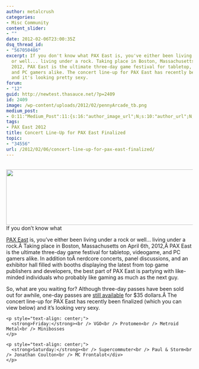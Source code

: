 ```yaml
---
author: metalcrush
categories:
- Misc Community
content_slider:
- ""
date: 2012-02-06T23:00:35Z
dsq_thread_id:
- "567050486"
excerpt: If you don't know what PAX East is, you've either been living under a rock
  or well... living under a rock. Taking place in Boston, Massachusetts on April 6th,
  2012, PAX East is the ultimate three-day game festival for tabletop, videogame,
  and PC gamers alike. The concert line-up for PAX East has recently been finalized
  and it's looking pretty sexy.
forum:
- "12"
guid: http://newtest.thasauce.net/?p=2409
id: 2409
image: /wp-content/uploads/2012/02/pennyArcade_tb.png
medium_post:
- O:11:"Medium_Post":11:{s:16:"author_image_url";N;s:10:"author_url";N;s:11:"byline_name";N;s:12:"byline_email";N;s:10:"cross_link";N;s:2:"id";N;s:21:"follower_notification";N;s:7:"license";N;s:14:"publication_id";N;s:6:"status";N;s:3:"url";N;}
tags:
- PAX East 2012
title: Concert Line-Up for PAX East Finalized
topic:
- "34556"
url: /2012/02/06/concert-line-up-for-pax-east-finalized/
---
```


<center>
  <br /> <img class="aligncenter size-full wp-image-2411" title="paxEast_banner" src="http://thasauce.net/wp-content/uploads/2012/02/paxEast_banner.png" alt="" width="575" height="150" srcset="http://thasauce.net/wp-content/uploads/2012/02/paxEast_banner.png 575w, http://thasauce.net/wp-content/uploads/2012/02/paxEast_banner-300x78.png 300w, http://thasauce.net/wp-content/uploads/2012/02/paxEast_banner-75x19.png 75w" sizes="(max-width: 575px) 100vw, 575px" />
</center>If you don&#8217;t know what 

[PAX East](http://east.paxsite.com/index.php) is, you&#8217;ve either been living under a rock or well&#8230; living under a rock.Â Taking place in Boston, Massachusetts on April 6th, 2012,Â PAX East is the ultimate three-day game festival for tabletop, videogame, and PC gamers alike. In addition toÂ nerdcore concerts, panel discussions, and an exhibitor hall filled with booths displaying the latest from top game publishers and developers, the best part of PAX East is partying with like-minded individuals who probably like gaming as much as the next guy.

So, what are you waiting for? Although three-day passes have been sold out for awhile, one-day passes are [still available](http://east.paxsite.com/registration.php) for $35 dollars.Â The concert line-up for PAX East has recently been finalized (which you can view below) and it&#8217;s looking very sexy.

<p style="text-align: center;">
  <a style="display:none;" id="te579385092" href="javascript:expand('#te579385092')">Click here to view the finalized 2012 line-up for PAX East</a> 
  
  <div class="te_div" id="te579385092">
    </p> 
    
    <p style="text-align: center;">
      <strong>Friday:</strong><br /> VGO<br /> Protomen<br /> Metroid Metal<br /> Minibosses
    </p>
    
    <p style="text-align: center;">
      <strong>Saturday:</strong><br /> Supercommuter<br /> Paul & Storm<br /> Jonathan Coulton<br /> MC Frontalot</div>
    </p>